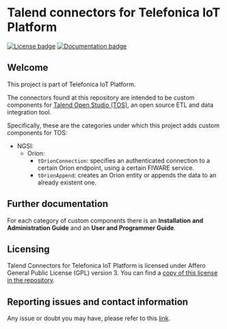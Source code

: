 # Talend connectors for Telefonica IoT Platform
[![License badge](https://img.shields.io/badge/license-AGPL-blue.svg)](https://opensource.org/licenses/AGPL-3.0)
[![Documentation badge](https://readthedocs.org/projects/iotp-talend-connectors/badge/?version=latest)](http://iotp-talend-connectors.readthedocs.org/en/latest/?badge=latest)

## Welcome
This project is part of Telefonica IoT Platform.

The connectors found at this repository are intended to be custom components for [Talend Open Studio (TOS)](https://www.talend.com/products/talend-open-studio), an open source ETL and data integration tool.

Specifically, these are the categories under which this project adds custom components for TOS:

* NGSI:
    * Orion:
        * `tOrionConnection`: specifies an authenticated connection to a certain Orion endpoint, using a certain FIWARE service.
        * `tOrionAppend`: creates an Orion entity or appends the data to an already existent one.

## Further documentation
For each category of custom components there is an **Installation and Administration Guide** and an **User and Programmer Guide**.

## Licensing
Talend Connectors for Telefonica IoT Platform is licensed under Affero General Public License (GPL) version 3. You can find a [copy of this license in the repository](./LICENSE).

## Reporting issues and contact information
Any issue or doubt you may have, please refer to this [link](./reporting_issues_and_contact.md).
